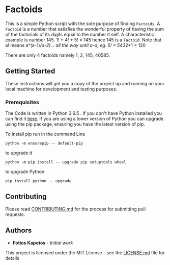 # Factoids
This is a simple Python script with the sole purpose of finding `Factoids`.
A `Factoid` is a number that satisfies the wonderful property of having the sum of the factorials of its digits equal to the number it self. A characteristic example is number 145. 1! + 4! + 5! = 145 hence 145 is a `Factoid`. Note that a! means a*(a-1)*(a-2)... all the way until a-a, eg. 5! = 5*4*3*2*1 = 120

There are only 4 factoids namely 1, 2, 145, 40585.

## Getting Started

These instructions will get you a copy of the project up and running on your local machine for development and testing purposes.

### Prerequisites
The Code is written in Python 3.6.5 . If you don't have Python installed you can find it [here](https://www.python.org/downloads/). If you are using a lower version of Python you can upgrade using the pip package, ensuring you have the latest version of pip. 

To install pip run in the command Line
```
python -m ensurepip -- default-pip
``` 
to upgrade it 
```
python -m pip install -- upgrade pip setuptools wheel
```
to upgrade Python
```
pip install python -- upgrade
```

## Contributing

Please read [CONTRIBUTING.md](https://github.com/fotisk07/Factoids/blob/master/CONTRIBUTING) for the process for submitting pull requests.

## Authors

* **Fotios Kapotos** - *Initial work* 

This project is licensed under the MIT License - see the [LICENSE.md](https://github.com/fotisk07/Factoids/blob/master/LICENSE) file for details

